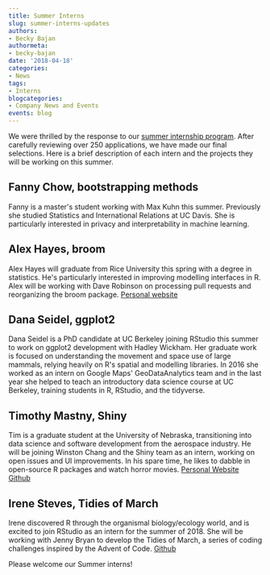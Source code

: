 ```yaml
---
title: Summer Interns
slug: summer-interns-updates
authors:
- Becky Bajan
authormeta: 
- becky-bajan
date: '2018-04-18'
categories:
- News
tags:
- Interns
blogcategories:
- Company News and Events
events: blog
---
```


We were thrilled by the response to our [summer internship program](https://blog.rstudio.com/2018/02/12/summer-interns/). After carefully reviewing over 250 applications, we have made our final selections. Here is a brief description of each intern and the projects they will be working on this summer. 

## Fanny Chow, bootstrapping methods

Fanny is a master's student working with Max Kuhn this summer. Previously she studied Statistics and International Relations at UC Davis. She is particularly interested in privacy and interpretability in machine learning.

## Alex Hayes, broom

Alex Hayes will graduate from Rice University this spring with a degree in statistics. He's particularly interested in improving modelling interfaces in R. Alex will be working with Dave Robinson on processing pull requests and reorganizing the broom package. [Personal website](http://www.alexpghayes.com/)

## Dana Seidel, ggplot2

Dana Seidel is a PhD candidate at UC Berkeley joining RStudio this summer to work on ggplot2 development with Hadley Wickham.  Her graduate work is focused on understanding the movement and space use of large mammals, relying heavily on R's spatial and modelling libraries. In 2016 she worked as an intern on Google Maps' GeoDataAnalytics team and in the last year she helped to teach an introductory data science course at UC Berkeley, training students in R, RStudio, and the tidyverse. 

## Timothy Mastny, Shiny

Tim is a graduate student at the University of Nebraska, transitioning into data science and software development from the aerospace industry. He will be joining Winston Chang and the Shiny team as an intern, working on open issues and UI improvements. In his spare time, he likes to dabble in open-source R packages and watch horror movies. [Personal Website](https://timmastny.rbind.io/) [Github](https://github.com/tmastny)

## Irene Steves, Tidies of March

Irene discovered R through the organismal biology/ecology world, and is excited to join RStudio as an intern for the summer of 2018. She will be working with Jenny Bryan to develop the Tidies of March, a series of coding challenges inspired by the Advent of Code. [Github](https://github.com/isteves)

Please welcome our Summer interns!

